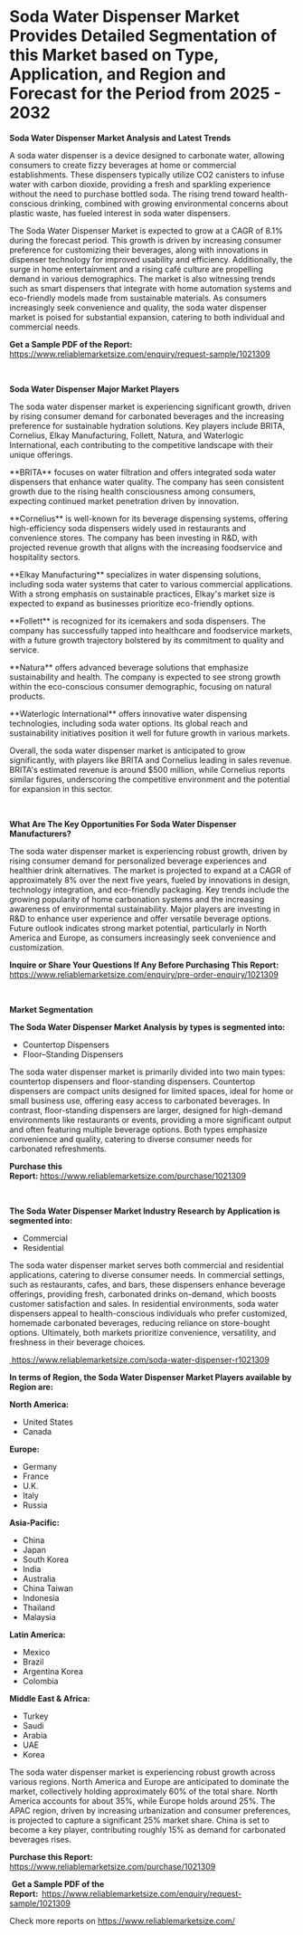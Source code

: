 <p><h1>Soda Water Dispenser Market Provides Detailed Segmentation of this Market based on Type, Application, and Region and Forecast for the Period from 2025 - 2032</h1></p><p><strong>Soda Water Dispenser Market Analysis and Latest Trends</strong></p>
<p><p>A soda water dispenser is a device designed to carbonate water, allowing consumers to create fizzy beverages at home or commercial establishments. These dispensers typically utilize CO2 canisters to infuse water with carbon dioxide, providing a fresh and sparkling experience without the need to purchase bottled soda. The rising trend toward health-conscious drinking, combined with growing environmental concerns about plastic waste, has fueled interest in soda water dispensers.</p><p>The Soda Water Dispenser Market is expected to grow at a CAGR of 8.1% during the forecast period. This growth is driven by increasing consumer preference for customizing their beverages, along with innovations in dispenser technology for improved usability and efficiency. Additionally, the surge in home entertainment and a rising café culture are propelling demand in various demographics. The market is also witnessing trends such as smart dispensers that integrate with home automation systems and eco-friendly models made from sustainable materials. As consumers increasingly seek convenience and quality, the soda water dispenser market is poised for substantial expansion, catering to both individual and commercial needs.</p></p>
<p><strong>Get a Sample PDF of the Report:&nbsp;</strong> <a href="https://www.reliablemarketsize.com/enquiry/request-sample/1021309?utm_campaign=2255&utm_medium=2&utm_source=Github&utm_content=ia&utm_term=16022025&utm_id=soda-water-dispenser">https://www.reliablemarketsize.com/enquiry/request-sample/1021309</a></p>
<p>&nbsp;</p>
<p><strong>Soda Water Dispenser Major Market Players</strong></p>
<p><p>The soda water dispenser market is experiencing significant growth, driven by rising consumer demand for carbonated beverages and the increasing preference for sustainable hydration solutions. Key players include BRITA, Cornelius, Elkay Manufacturing, Follett, Natura, and Waterlogic International, each contributing to the competitive landscape with their unique offerings.</p><p>**BRITA** focuses on water filtration and offers integrated soda water dispensers that enhance water quality. The company has seen consistent growth due to the rising health consciousness among consumers, expecting continued market penetration driven by innovation.</p><p>**Cornelius** is well-known for its beverage dispensing systems, offering high-efficiency soda dispensers widely used in restaurants and convenience stores. The company has been investing in R&D, with projected revenue growth that aligns with the increasing foodservice and hospitality sectors.</p><p>**Elkay Manufacturing** specializes in water dispensing solutions, including soda water systems that cater to various commercial applications. With a strong emphasis on sustainable practices, Elkay's market size is expected to expand as businesses prioritize eco-friendly options.</p><p>**Follett** is recognized for its icemakers and soda dispensers. The company has successfully tapped into healthcare and foodservice markets, with a future growth trajectory bolstered by its commitment to quality and service.</p><p>**Natura** offers advanced beverage solutions that emphasize sustainability and health. The company is expected to see strong growth within the eco-conscious consumer demographic, focusing on natural products.</p><p>**Waterlogic International** offers innovative water dispensing technologies, including soda water options. Its global reach and sustainability initiatives position it well for future growth in various markets.</p><p>Overall, the soda water dispenser market is anticipated to grow significantly, with players like BRITA and Cornelius leading in sales revenue. BRITA's estimated revenue is around $500 million, while Cornelius reports similar figures, underscoring the competitive environment and the potential for expansion in this sector.</p></p>
<p>&nbsp;</p>
<p><strong>What Are The Key Opportunities For Soda Water Dispenser Manufacturers?</strong></p>
<p><p>The soda water dispenser market is experiencing robust growth, driven by rising consumer demand for personalized beverage experiences and healthier drink alternatives. The market is projected to expand at a CAGR of approximately 8% over the next five years, fueled by innovations in design, technology integration, and eco-friendly packaging. Key trends include the growing popularity of home carbonation systems and the increasing awareness of environmental sustainability. Major players are investing in R&D to enhance user experience and offer versatile beverage options. Future outlook indicates strong market potential, particularly in North America and Europe, as consumers increasingly seek convenience and customization.</p></p>
<p><strong>Inquire or Share Your Questions If Any Before Purchasing This Report:</strong> <a href="https://www.reliablemarketsize.com/enquiry/pre-order-enquiry/1021309?utm_campaign=2255&utm_medium=2&utm_source=Github&utm_content=ia&utm_term=16022025&utm_id=soda-water-dispenser">https://www.reliablemarketsize.com/enquiry/pre-order-enquiry/1021309</a></p>
<p>&nbsp;</p>
<p><strong>Market Segmentation</strong></p>
<p><strong>The Soda Water Dispenser Market Analysis by types is segmented into:</strong></p>
<p><ul><li>Countertop Dispensers</li><li>Floor–Standing Dispensers</li></ul></p>
<p><p>The soda water dispenser market is primarily divided into two main types: countertop dispensers and floor-standing dispensers. Countertop dispensers are compact units designed for limited spaces, ideal for home or small business use, offering easy access to carbonated beverages. In contrast, floor-standing dispensers are larger, designed for high-demand environments like restaurants or events, providing a more significant output and often featuring multiple beverage options. Both types emphasize convenience and quality, catering to diverse consumer needs for carbonated refreshments.</p></p>
<p><strong>Purchase this Report:&nbsp;</strong><a href="https://www.reliablemarketsize.com/purchase/1021309?utm_campaign=2255&utm_medium=2&utm_source=Github&utm_content=ia&utm_term=16022025&utm_id=soda-water-dispenser">https://www.reliablemarketsize.com/purchase/1021309</a></p>
<p>&nbsp;</p>
<p><strong>The Soda Water Dispenser Market Industry Research by Application is segmented into:</strong></p>
<p><ul><li>Commercial</li><li>Residential</li></ul></p>
<p><p>The soda water dispenser market serves both commercial and residential applications, catering to diverse consumer needs. In commercial settings, such as restaurants, cafes, and bars, these dispensers enhance beverage offerings, providing fresh, carbonated drinks on-demand, which boosts customer satisfaction and sales. In residential environments, soda water dispensers appeal to health-conscious individuals who prefer customized, homemade carbonated beverages, reducing reliance on store-bought options. Ultimately, both markets prioritize convenience, versatility, and freshness in their beverage choices.</p></p>
<p><a href="https://www.reliablemarketsize.com/soda-water-dispenser-r1021309?utm_campaign=2255&utm_medium=2&utm_source=Github&utm_content=ia&utm_term=16022025&utm_id=soda-water-dispenser">&nbsp;https://www.reliablemarketsize.com/soda-water-dispenser-r1021309</a></p>
<p><strong>In terms of Region, the Soda Water Dispenser Market Players available by Region are:</strong></p>
<p>
    <p> <strong> North America: </strong>
        <ul>
            <li>United States</li>
            <li>Canada</li>
        </ul>
        </p> 
    <p> <strong> Europe: </strong>
        <ul>
            <li>Germany</li>
            <li>France</li>
            <li>U.K.</li>
            <li>Italy</li>
            <li>Russia</li>
        </ul>
        </p> 
    <p> <strong> Asia-Pacific: </strong>
        <ul>
            <li>China</li>
            <li>Japan</li>
            <li>South Korea</li>
            <li>India</li>
            <li>Australia</li>
            <li>China Taiwan</li>
            <li>Indonesia</li>
            <li>Thailand</li>
            <li>Malaysia</li>
        </ul>
        </p> 
    <p> <strong> Latin America: </strong>
        <ul>
            <li>Mexico</li>
            <li>Brazil</li>
            <li>Argentina Korea</li>
            <li>Colombia</li>
        </ul>
        </p> 
    <p> <strong> Middle East & Africa: </strong>
        <ul>
            <li>Turkey</li>
            <li>Saudi</li>
            <li>Arabia</li>
            <li>UAE</li>
            <li>Korea</li>
        </ul>
    </p>
    </p>
<p><p>The soda water dispenser market is experiencing robust growth across various regions. North America and Europe are anticipated to dominate the market, collectively holding approximately 60% of the total share. North America accounts for about 35%, while Europe holds around 25%. The APAC region, driven by increasing urbanization and consumer preferences, is projected to capture a significant 25% market share. China is set to become a key player, contributing roughly 15% as demand for carbonated beverages rises.</p></p>
<p><strong>Purchase this Report: </strong><a href="https://www.reliablemarketsize.com/purchase/1021309?utm_campaign=2255&utm_medium=2&utm_source=Github&utm_content=ia&utm_term=16022025&utm_id=soda-water-dispenser">https://www.reliablemarketsize.com/purchase/1021309</a></p>
<p>&nbsp;<strong>Get a Sample PDF of the Report:&nbsp;&nbsp;</strong><a href="https://www.reliablemarketsize.com/enquiry/request-sample/1021309?utm_campaign=2255&utm_medium=2&utm_source=Github&utm_content=ia&utm_term=16022025&utm_id=soda-water-dispenser">https://www.reliablemarketsize.com/enquiry/request-sample/1021309</a></p>
<p><strong></strong></p>
<p>Check more reports on <a href="https://www.reliablemarketsize.com/?utm_campaign=2255&utm_medium=2&utm_source=Github&utm_content=ia&utm_term=16022025&utm_id=soda-water-dispenser">https://www.reliablemarketsize.com/</a></p>